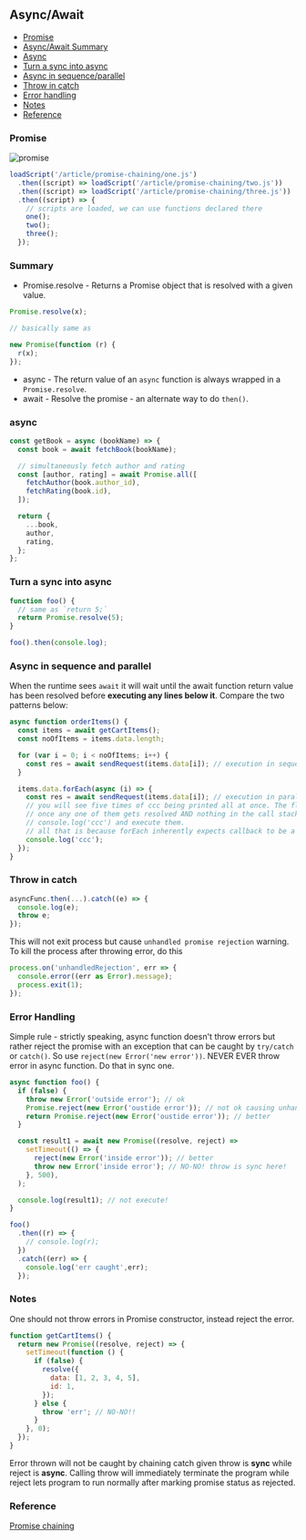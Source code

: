 ## Async/Await

- [Promise](#promise)
- [Async/Await Summary](#Summary)
- [Async](#async)
- [Turn a sync into async](#Turn-a-sync-into-async)
- [Async in sequence/parallel](#Async-in-sequence-parallel)
- [Throw in catch](#throw-in-catch)
- [Error handling](#error-handling)
- [Notes](#notes)
- [Reference](#reference)

### Promise

![promise](./promise.png)

```js
loadScript('/article/promise-chaining/one.js')
  .then((script) => loadScript('/article/promise-chaining/two.js'))
  .then((script) => loadScript('/article/promise-chaining/three.js'))
  .then((script) => {
    // scripts are loaded, we can use functions declared there
    one();
    two();
    three();
  });
```

### Summary

- Promise.resolve - Returns a Promise object that is resolved with a given value.

```js
Promise.resolve(x);

// basically same as

new Promise(function (r) {
  r(x);
});
```

- async - The return value of an `async` function is always wrapped in a `Promise.resolve`.
- await - Resolve the promise - an alternate way to do `then()`.

### async

```js
const getBook = async (bookName) => {
  const book = await fetchBook(bookName);

  // simultaneously fetch author and rating
  const [author, rating] = await Promise.all([
    fetchAuthor(book.author_id),
    fetchRating(book.id),
  ]);

  return {
    ...book,
    author,
    rating,
  };
};
```

### Turn a sync into async

```js
function foo() {
  // same as `return 5;`
  return Promise.resolve(5);
}

foo().then(console.log);
```

### Async in sequence and parallel

When the runtime sees `await` it will wait until the await function return value has been resolved before **executing any lines below it**. Compare the two patterns below:

```js
async function orderItems() {
  const items = await getCartItems();
  const noOfItems = items.data.length;

  for (var i = 0; i < noOfItems; i++) {
    const res = await sendRequest(items.data[i]); // execution in sequence
  }

  items.data.forEach(async (i) => {
    const res = await sendRequest(items.data[i]); // execution in parallel
    // you will see five times of ccc being printed all at once. The flow is do sendReq 5 time straight
    // once any one of them gets resolved AND nothing in the call stack, runtime will then pick queued
    // console.log('ccc') and execute them.
    // all that is because forEach inherently expects callback to be a sync function, it doesn't know how to handle async one 
    console.log('ccc');
  });
}
```

### Throw in catch

```js
asyncFunc.then(...).catch((e) => {
  console.log(e);
  throw e;
});
```
This will not exit process but cause `unhandled promise rejection` warning. To kill the process after throwing error, do this

```js
process.on('unhandledRejection', err => {
  console.error((err as Error).message);
  process.exit(1);
});
```

### Error Handling

Simple rule - strictly speaking, async function doesn't throw errors but rather reject the promise with an exception that can be caught by `try/catch` or `catch()`. So use `reject(new Error('new error'))`. NEVER EVER throw error in async function. Do that in sync one.

```js
async function foo() {
  if (false) {
    throw new Error('outside error'); // ok
    Promise.reject(new Error('oustide error')); // not ok causing unhandled rejected promise
    return Promise.reject(new Error('oustide error')); // better
  }

  const result1 = await new Promise((resolve, reject) =>
    setTimeout(() => {
      reject(new Error('inside error')); // better
      throw new Error('inside error'); // NO-NO! throw is sync here!
    }, 500),
  );

  console.log(result1); // not execute!
}

foo()
  .then((r) => {
    // console.log(r);
  })
  .catch((err) => {
    console.log('err caught',err);
  });
```

### Notes

One should not throw errors in Promise constructor, instead reject the error.

```js
function getCartItems() {
  return new Promise((resolve, reject) => {
    setTimeout(function () {
      if (false) {
        resolve({
          data: [1, 2, 3, 4, 5],
          id: 1,
        });
      } else {
        throw 'err'; // NO-NO!!
      }
    }, 0);
  });
}
```

Error thrown will not be caught by chaining catch given throw is **sync** while reject is **async**. Calling throw will immediately terminate the program while reject lets program to run normally after marking promise status as rejected.

### Reference

[Promise chaining](https://javascript.info/promise-chaining)

